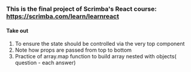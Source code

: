 ### This is the final project of Scrimba's React course:  https://scrimba.com/learn/learnreact

#### Take out<br>
1. To ensure the state should be controlled via the very top component <br>
2. Note how props are passed from top to bottom <br>
3. Practice of array.map function to build array nested with objects( question - each answer)

